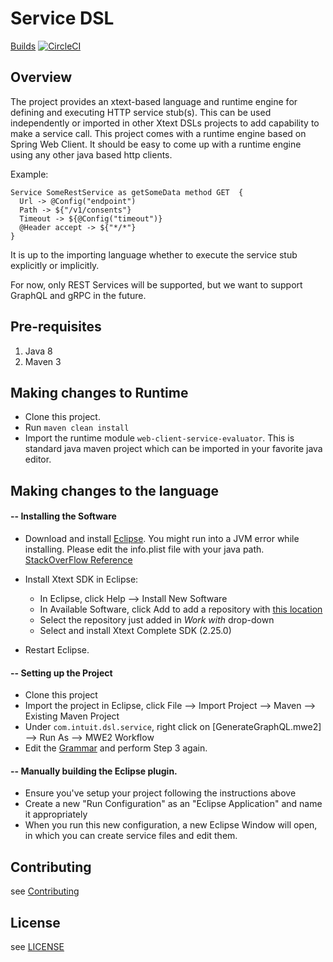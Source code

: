 # Service DSL

[Builds](https://app.circleci.com/pipelines/github/intuit/xtext-service-dsl) [![CircleCI](https://circleci.com/gh/intuit/xtext-service-dsl/tree/master.svg?style=shield)](https://app.circleci.com/pipelines/github/intuit/xtext-service-dsl)

## Overview

The project provides an xtext-based language and runtime engine for defining and executing HTTP service stub(s).  This can be used independently or imported in other Xtext DSLs projects to add capability to make a service call. This project comes with a runtime engine based on Spring Web Client. It should be easy to come up with a runtime engine using any other java based http clients.

Example:

```
Service SomeRestService as getSomeData method GET  {
  Url -> @Config("endpoint")
  Path -> ${"/v1/consents"}
  Timeout -> ${@Config("timeout")}
  @Header accept -> ${"*/*"}
}
```

It is up to the importing language whether to execute the service stub explicitly or implicitly.  

For now, only REST Services will be supported, but we want to support GraphQL and gRPC in the future.

## Pre-requisites

1. Java 8
2. Maven 3

## Making changes to Runtime

* Clone this project.
* Run `maven clean install`
* Import the runtime module `web-client-service-evaluator`. This is standard java maven project which can be imported in your favorite java editor.
  
  
## Making changes to the language

#### -- Installing the Software 

*	Download and install [Eclipse](https://www.eclipse.org/downloads/download.php?file=/technology/epp/downloads/release/2020-06/R/eclipse-jee-2020-06-R-macosx-cocoa-x86_64.dmg). You might run into a JVM error while installing. Please edit the info.plist file with your java path. [StackOverFlow Reference](https://stackoverflow.com/questions/52652846/cant-install-eclipse-failed-to-create-the-java-virtual-machine-on-mac)

*	Install Xtext SDK in Eclipse:
	*	In Eclipse, click Help --> Install New Software
	*	In Available Software, click Add to add a repository with [this location](http://download.eclipse.org/modeling/tmf/xtext/updates/composite/releases/)   
	*	Select the repository just added in _Work with_ drop-down
	*	Select and install Xtext Complete SDK (2.25.0)  
   	
*	Restart Eclipse.    
   
#### -- Setting up the Project 

*	Clone this project
*  	Import the project in Eclipse, click File --> Import Project --> Maven --> Existing Maven Project
*	Under `com.intuit.dsl.service`, right click on [GenerateGraphQL.mwe2] --> Run As --> MWE2 Workflow
* 	Edit the [Grammar](https://github.com/intuit/xtext-service-dsl/blob/master/com.intuit.dsl.service/com.intuit.dsl.service/src/com/intuit/dsl/Service.xtext) and perform Step 3 again.

#### -- Manually building the Eclipse plugin.

*	Ensure you've setup your project following the instructions above
*	Create a new "Run Configuration" as an "Eclipse Application" and name it appropriately
*	When you run this new configuration, a new Eclipse Window will open, in which you can create service files and edit them.


## Contributing

see [Contributing](./CONTRIBUTING.md)

## License

see [LICENSE](./LICENSE)
